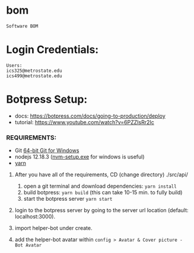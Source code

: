 # bom
    Software BOM

# Login Credentials:
    Users:
    ics325@metrostate.edu
    ics499@metrostate.edu

# Botpress Setup:
* docs: https://botpress.com/docs/going-to-production/deploy
* tutorial: https://www.youtube.com/watch?v=6PZZIsRr2Ic

### REQUIREMENTS:
* Git [64-bit Git for Windows](https://github.com/git-for-windows/git/releases/download/v2.37.1.windows.1/Git-2.37.1-64-bit.exe)
* nodejs 12.18.3 ([nvm-setup.exe](https://github.com/coreybutler/nvm-windows/releases/download/1.1.9/nvm-setup.exe) for windows is useful)
* [yarn](https://github.com/yarnpkg/yarn/releases/download/v1.22.4/yarn-1.22.4.msi)

1. After you have all of the requirements, CD (change directory) ./src/api/
    1. open a git terminal and download dependencies: ```yarn install```
    2. build botpress: ```yarn build``` (this can take 10-15 min. to fully build)
    3. start the botpress server ```yarn start```

2. login to the botpress server by going to the server url location (default: localhost:3000).
3. import helper-bot under create.
4. add the helper-bot avatar within `config > Avatar & Cover picture - Bot Avatar`
